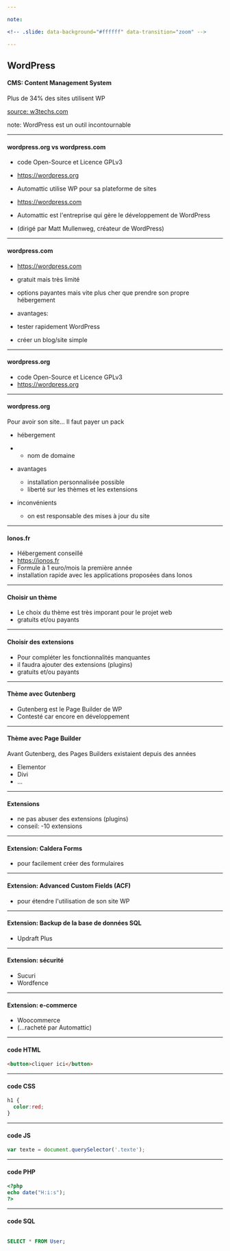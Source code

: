 ```yaml
---

note:

<!-- .slide: data-background="#ffffff" data-transition="zoom" -->

---
```



## WordPress

#### CMS: Content Management System
Plus de 34% des sites utilisent WP

[source: w3techs.com](https://w3techs.com/technologies/overview/content_management/all)


note:
WordPress est un outil incontournable

<!-- .slide: data-transition="zoom" -->

---

#### wordpress.org vs wordpress.com

* code Open-Source et Licence GPLv3
* https://wordpress.org

* Automattic utilise WP pour sa plateforme de sites 
* https://wordpress.com
* Automattic est l'entreprise qui gère le développement de WordPress
* (dirigé par Matt Mullenweg, créateur de WordPress)

---

#### wordpress.com

* https://wordpress.com
* gratuit mais très limité
* options payantes mais vite plus cher que prendre son propre hébergement

* avantages: 
* tester rapidement WordPress
* créer un blog/site simple

---

#### wordpress.org

* code Open-Source et Licence GPLv3
* https://wordpress.org

---

#### wordpress.org

Pour avoir son site... Il faut payer un pack 
* hébergement 
* + nom de domaine

* avantages
  * installation personnalisée possible
  * liberté sur les thèmes et les extensions

* inconvénients
  * on est responsable des mises à jour du site

---

#### Ionos.fr

* Hébergement conseillé
* https://ionos.fr
* Formule à 1 euro/mois la première année
* installation rapide avec les applications proposées dans Ionos

---

#### Choisir un thème

* Le choix du thème est très imporant pour le projet web
* gratuits et/ou payants

---

#### Choisir des extensions

* Pour compléter les fonctionnalités manquantes
* il faudra ajouter des extensions (plugins)
* gratuits et/ou payants

---

#### Thème avec Gutenberg

* Gutenberg est le Page Builder de WP
* Contesté car encore en développement

---

#### Thème avec Page Builder

Avant Gutenberg, des Pages Builders existaient depuis des années
* Elementor
* Divi
* ...

---

#### Extensions

* ne pas abuser des extensions (plugins)
* conseil: -10 extensions

---

#### Extension: Caldera Forms

* pour facilement créer des formulaires

---

#### Extension: Advanced Custom Fields (ACF)

* pour étendre l'utilisation de son site WP

---

#### Extension: Backup de la base de données SQL

* Updraft Plus

---

#### Extension: sécurité

* Sucuri
* Wordfence

---

#### Extension: e-commerce

* Woocommerce
* (...racheté par Automattic)


---

#### code HTML

```html
<button>cliquer ici</button>
```

---

#### code CSS

```css
h1 {
  color:red;
}
```

---

#### code JS

```js
var texte = document.querySelector('.texte');
```


---

#### code PHP

```php
<?php
echo date("H:i:s"); 
?>
```

---

#### code SQL

```sql

SELECT * FROM User;

```











